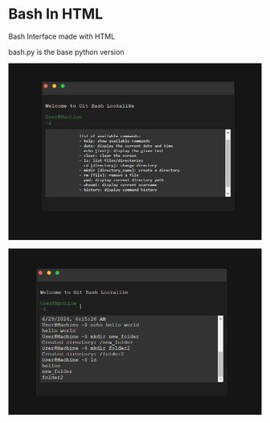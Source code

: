 # Bash In HTML
Bash Interface made with HTML

bash.py is the base python version

![Screenshot](screenshot/Screenshot01.png)

![Screenshot](screenshot/Screenshot02.png)

